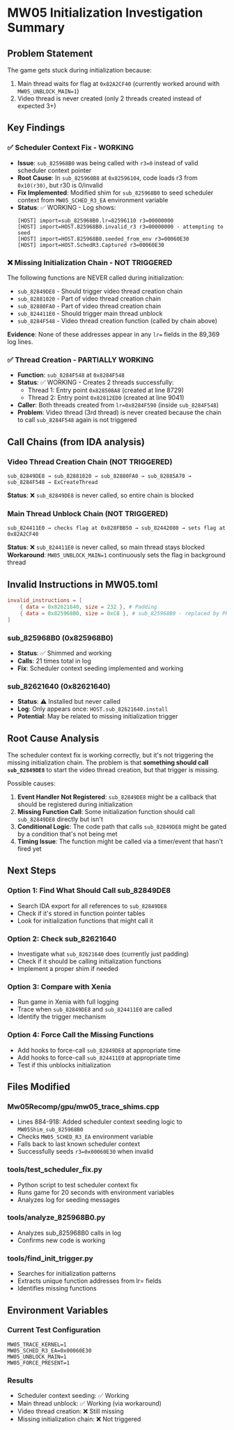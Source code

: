 # MW05 Initialization Investigation Summary

## Problem Statement
The game gets stuck during initialization because:
1. Main thread waits for flag at `0x82A2CF40` (currently worked around with `MW05_UNBLOCK_MAIN=1`)
2. Video thread is never created (only 2 threads created instead of expected 3+)

## Key Findings

### ✅ Scheduler Context Fix - WORKING
- **Issue**: `sub_825968B0` was being called with `r3=0` instead of valid scheduler context pointer
- **Root Cause**: In `sub_825960B8` at `0x82596104`, code loads r3 from `0x10(r30)`, but r30 is 0/invalid
- **Fix Implemented**: Modified shim for `sub_825968B0` to seed scheduler context from `MW05_SCHED_R3_EA` environment variable
- **Status**: ✅ WORKING - Log shows:
  ```
  [HOST] import=sub_825968B0.lr=82596110 r3=00000000
  [HOST] import=HOST.825968B0.invalid_r3 r3=00000000 - attempting to seed
  [HOST] import=HOST.825968B0.seeded_from_env r3=00060E30
  [HOST] import=HOST.SchedR3.Captured r3=00060E30
  ```

### ❌ Missing Initialization Chain - NOT TRIGGERED
The following functions are NEVER called during initialization:
- `sub_82849DE8` - Should trigger video thread creation chain
- `sub_82881020` - Part of video thread creation chain
- `sub_82880FA0` - Part of video thread creation chain
- `sub_824411E0` - Should trigger main thread unblock
- `sub_8284F548` - Video thread creation function (called by chain above)

**Evidence**: None of these addresses appear in any `lr=` fields in the 89,369 log lines.

### ✅ Thread Creation - PARTIALLY WORKING
- **Function**: `sub_8284F548` at `0x8284F548`
- **Status**: ✅ WORKING - Creates 2 threads successfully:
    - Thread 1: Entry point `0x828508A8` (created at line 8729)
    - Thread 2: Entry point `0x82812ED0` (created at line 9041)
- **Caller**: Both threads created from `lr=0x8284F590` (inside `sub_8284F548`)
- **Problem**: Video thread (3rd thread) is never created because the chain to call `sub_8284F548` again is not triggered

## Call Chains (from IDA analysis)

### Video Thread Creation Chain (NOT TRIGGERED)
```
sub_82849DE8 → sub_82881020 → sub_82880FA0 → sub_82885A70 → sub_8284F548 → ExCreateThread
```
**Status**: ❌ `sub_82849DE8` is never called, so entire chain is blocked

### Main Thread Unblock Chain (NOT TRIGGERED)
```
sub_824411E0 → checks flag at 0x828FBB50 → sub_82442080 → sets flag at 0x82A2CF40
```
**Status**: ❌ `sub_824411E0` is never called, so main thread stays blocked
**Workaround**: `MW05_UNBLOCK_MAIN=1` continuously sets the flag in background thread

## Invalid Instructions in MW05.toml
```toml
invalid_instructions = [ 
    { data = 0x82621640, size = 232 }, # Padding
    { data = 0x825968B0, size = 0xC8 }, # sub_825968B0 - replaced by PPC_FUNC in mw05_trace_shims.cpp
]
```

### sub_825968B0 (0x825968B0)
- **Status**: ✅ Shimmed and working
- **Calls**: 21 times total in log
- **Fix**: Scheduler context seeding implemented and working

### sub_82621640 (0x82621640)
- **Status**: ⚠️ Installed but never called
- **Log**: Only appears once: `HOST.sub_82621640.install`
- **Potential**: May be related to missing initialization trigger

## Root Cause Analysis

The scheduler context fix is working correctly, but it's not triggering the missing initialization chain. The problem is that **something should call `sub_82849DE8`** to start the video thread creation, but that trigger is missing.

Possible causes:
1. **Event Handler Not Registered**: `sub_82849DE8` might be a callback that should be registered during initialization
2. **Missing Function Call**: Some initialization function should call `sub_82849DE8` directly but isn't
3. **Conditional Logic**: The code path that calls `sub_82849DE8` might be gated by a condition that's not being met
4. **Timing Issue**: The function might be called via a timer/event that hasn't fired yet

## Next Steps

### Option 1: Find What Should Call sub_82849DE8
- Search IDA export for all references to `sub_82849DE8`
- Check if it's stored in function pointer tables
- Look for initialization functions that might call it

### Option 2: Check sub_82621640
- Investigate what `sub_82621640` does (currently just padding)
- Check if it should be calling initialization functions
- Implement a proper shim if needed

### Option 3: Compare with Xenia
- Run game in Xenia with full logging
- Trace when `sub_82849DE8` and `sub_824411E0` are called
- Identify the trigger mechanism

### Option 4: Force Call the Missing Functions
- Add hooks to force-call `sub_82849DE8` at appropriate time
- Add hooks to force-call `sub_824411E0` at appropriate time
- Test if this unblocks initialization

## Files Modified

### Mw05Recomp/gpu/mw05_trace_shims.cpp
- Lines 884-918: Added scheduler context seeding logic to `MW05Shim_sub_825968B0`
- Checks `MW05_SCHED_R3_EA` environment variable
- Falls back to last known scheduler context
- Successfully seeds `r3=0x00060E30` when invalid

### tools/test_scheduler_fix.py
- Python script to test scheduler context fix
- Runs game for 20 seconds with environment variables
- Analyzes log for seeding messages

### tools/analyze_825968B0.py
- Analyzes sub_825968B0 calls in log
- Confirms new code is working

### tools/find_init_trigger.py
- Searches for initialization patterns
- Extracts unique function addresses from lr= fields
- Identifies missing functions

## Environment Variables

### Current Test Configuration
```
MW05_TRACE_KERNEL=1
MW05_SCHED_R3_EA=0x00060E30
MW05_UNBLOCK_MAIN=1
MW05_FORCE_PRESENT=1
```

### Results
- Scheduler context seeding: ✅ Working
- Main thread unblock: ✅ Working (via workaround)
- Video thread creation: ❌ Still missing
- Missing initialization chain: ❌ Not triggered

